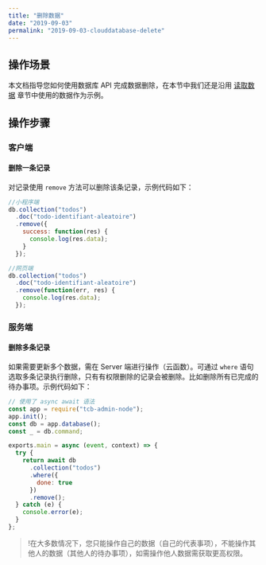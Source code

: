 ```yaml
---
title: "删除数据"
date: "2019-09-03"
permalink: "2019-09-03-clouddatabase-delete"
---
```


## 操作场景

本文档指导您如何使用数据库 API 完成数据删除，在本节中我们还是沿用 [读取数据](https://cloud.tencent.com/document/product/876/19368) 章节中使用的数据作为示例。

## 操作步骤

### 客户端

#### 删除一条记录

对记录使用 `remove` 方法可以删除该条记录，示例代码如下：

```js
//小程序端
db.collection("todos")
  .doc("todo-identifiant-aleatoire")
  .remove({
    success: function(res) {
      console.log(res.data);
    }
  });

//网页端
db.collection("todos")
  .doc("todo-identifiant-aleatoire")
  .remove(function(err, res) {
    console.log(res.data);
  });
```

### 服务端

#### 删除多条记录

如果需要更新多个数据，需在 Server 端进行操作（云函数）。可通过 `where` 语句选取多条记录执行删除，只有有权限删除的记录会被删除。比如删除所有已完成的待办事项。示例代码如下：

```js
// 使用了 async await 语法
const app = require("tcb-admin-node");
app.init();
const db = app.database();
const _ = db.command;

exports.main = async (event, context) => {
  try {
    return await db
      .collection("todos")
      .where({
        done: true
      })
      .remove();
  } catch (e) {
    console.error(e);
  }
};
```

> !在大多数情况下，您只能操作自己的数据（自己的代表事项），不能操作其他人的数据（其他人的待办事项），如需操作他人数据需获取更高权限。

